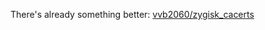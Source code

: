There's already something better: [vvb2060/zygisk_cacerts](https://github.com/vvb2060/zygisk_cacerts)
